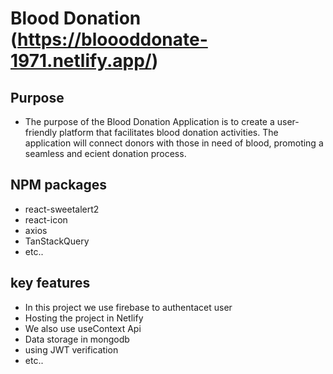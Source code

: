 # Blood Donation (https://bloooddonate-1971.netlify.app/)
 
## Purpose 
- The purpose of the Blood Donation Application is to create a user-friendly platform that
facilitates blood donation activities. The application will connect donors with those in
need of blood, promoting a seamless and ecient donation process.

##  NPM packages

- react-sweetalert2
- react-icon
- axios
- TanStackQuery
- etc..

## key features
- In this project we use firebase to authentacet user
- Hosting the project in Netlify
- We also use useContext Api
- Data storage in mongodb
- using JWT verification
- etc..
